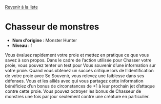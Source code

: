 [Revenir à la liste](..)

# Chasseur de monstres

 * **Nom d'origine** : Monster Hunter
 * **Niveau** : 1


<p>Vous évaluez rapidement votre proie et mettez en pratique ce que vous savez à son propos. Dans le cadre de l’action utilisée pour Chasser votre proie, vous pouvez tenter un test pour Vous souvenir d’une information sur votre proie. Quand vous obtenez un succès critique lors de l’identification de votre proie avec Se Souvenir, vous relevez une faiblesse dans ses défenses. Vous et les alliés avec qui vous partagez cette information bénéficiez d’un bonus de circonstances de +1 à leur prochain jet d’attaque contre cette proie. Vous pouvez octroyer les bonus de Chasseur de monstres une fois par jour seulement contre une créature en particulier.</p>